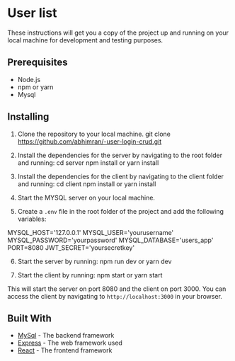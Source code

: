 # User list

These instructions will get you a copy of the project up and running on your local machine for development and testing purposes.

## Prerequisites

- Node.js
- npm or yarn
- Mysql

## Installing

1. Clone the repository to your local machine.
   git clone https://github.com/abhimran/-user-login-crud.git

2. Install the dependencies for the server by navigating to the root folder and running:
   cd server
   npm install or yarn install

3. Install the dependencies for the client by navigating to the client folder and running:
   cd client
   npm install or yarn install

4. Start the MYSQL server on your local machine.

5. Create a `.env` file in the root folder of the project and add the following variables:

MYSQL_HOST='127.0.0.1'
MYSQL_USER='yourusername'
MYSQL_PASSWORD='yourpassword'
MYSQL_DATABASE='users_app'
PORT=8080
JWT_SECRET='yoursecretkey'

6. Start the server by running:
   npm run dev or yarn dev

7. Start the client by running:
   npm start or yarn start

This will start the server on port 8080 and the client on port 3000. You can access the client by navigating to `http://localhost:3000` in your browser.

## Built With

- [MySql](https://www.mysql.com/) - The backend framework
- [Express](https://expressjs.com/) - The web framework used
- [React](https://reactjs.org/) - The frontend framework
